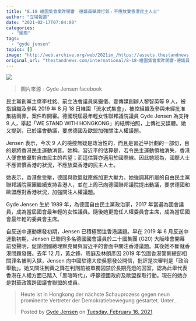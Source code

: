 ```yaml
---
title: "8.18 維園集會案昨開審　德議員舉牌打氣﹕不應放棄香港民主人士"
author: "立場報道"
date: "2021-02-17T07:04:00"
categories:
  - "國際"
tags:
  - "gyde jensen"
topics: []
image: "http://web.archive.org/web/2021im_/https://assets.thestandnews.com/media/photos/151299491_705453146757423_1051116051908819788_o_edited_FP4ob_hsidj76.jpeg"
original_url: "thestandnews.com/international/8-18-維園集會案昨開審-德議員舉牌打氣-不應放棄香港民主人士"
---
```

![](http://web.archive.org/web/2021im_/https://assets.thestandnews.com/media/photos/151299491_705453146757423_1051116051908819788_o_edited_FP4ob_hsidj76.jpeg)
> 圖片來源﹕Gyde Jensen facebook

民主黨創黨主席李柱銘、前立法會議員吳靄儀、壹傳媒創辦人黎智英等 9 人，被指組織及參與 2019 年 8 月 18 日維園「流水式集會」，被控組織及參與未經批准集結兩罪，案件昨開審。德國現屆最年輕女性聯邦議院議員 Gyde Jensen 為支持 9 人，舉起「WE STAND WITH HONGKONG」的紙牌拍照，上傳社交媒體。她又提到，已於議會動議，要求德國及歐盟加強關注人權議題。

Jensen 表示，今次 9 人的檢控無疑是政治性的，而且是習近平計劃的一部份，目的是將香港民主運動消音。她稱，習近平的估算是，若令民主運動領袖消失，香港人便會放棄對自由民主的希望；而這估算亦適用於國際線。因此她認為，國際人士不應習慣香港的狀況，不應放棄香港的民主人士。

她表示，香港愈受壓，德國與歐盟就應施加更大壓力。她強調其所屬的自由民主黨聯邦議院黨團繼續支持香港人，並在上周已向德國聯邦議院提出動議，要求德國和歐盟應對香港狀況，加強關注人權議題。

Gyde Jensen 生於 1989 年，為德國自由民主黨政治家，2017 年當選為國會議員，成為當屆國會最年輕的女性議員。隨後她更擔任人權委員會主席，成為當屆國會最年輕的委員會主席。

自反送中運動爆發初期，Jensen 已積極關注香港議題。早在 2019 年 6 月反送中運動初期，Jensen 已聯同多名德國國會議員於二十國集團 (G20) 大阪峰會開幕前發聲明，促請德國總理默克爾與習近平的會面中關注香港議題。其後她不斷就香港問題發聲。去年 12 月，黃之鋒、周庭及林朗彥因 2019 年包圍香港警察總部相關罪名被判入獄，Jensen 向中國駐德大使吳懇發公開信，批評是次審判是「政治舉動」。她又關注到黃之鋒在判刑前被單獨囚禁於長期亮燈的囚室，認為此舉代表香港在人權方面已踏入「黑暗時代」，呼籲德國政府及歐盟採取行動。現在的她亦是對華政策跨國議會聯盟的成員。

> Heute ist in Hongkong der nächste Schauprozess gegen neun prominente Vertreter der Demokratiebewegung gestartet. Unter...
> 
> Posted by [Gyde Jensen](http://web.archive.org/web/20211229095239/https://www.facebook.com/JensenGyde/) on [Tuesday, February 16, 2021](http://web.archive.org/web/20211229095239/https://www.facebook.com/JensenGyde/posts/705453396757398)